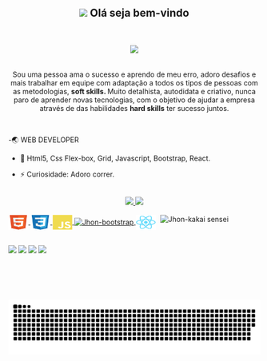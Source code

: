 
<span align="center">

## <img src="https://i.imgur.com/0hdZ65D.gif" width="40px"> Olá seja bem-vindo</h2>

</span>
<br>
<br>
<div align="center" >

<img src="https://cdn.dribbble.com/users/1732368/screenshots/6553872/web_developer.gif" width="800px" />

</div>

<br>
<p align="center">
  Sou uma pessoa ama o sucesso e aprendo de meu erro, adoro desafios e mais trabalhar em equipe com adaptação a todos os tipos de pessoas com as metodologias, <strong> soft skills. </strong> Muito detalhista, autodidata e criativo, nunca paro de aprender novas tecnologias, com o objetivo de ajudar a empresa através de das habilidades <strong> hard skills</strong> ter sucesso juntos.
 
</p>

<br>


-🌏 WEB DEVELOPER

- 🌱 Html5, Css Flex-box, Grid, Javascript, Bootstrap, React.


- ⚡ Curiosidade: Adoro correr.
<br>

<div align="center">
  <a href="https://github.com/jhonmanuelg">
  <img height="150em" src="https://github-readme-stats.vercel.app/api?username=jhonmanuelg&show_icons=true&theme=dracula&include_all_commits=true&count_private=true"/>
  <img height="150em" src="https://github-readme-stats.vercel.app/api/top-langs/?username=jhonmanuelg&layout=compact&langs_count=7&theme=dracula"/>
</div>
  <br>
  <div style="display: inline_block" <br>
  <img align="center" alt="Jhon-HTML" height="30" width="40" src="https://raw.githubusercontent.com/devicons/devicon/master/icons/html5/html5-original.svg">
  <img align="center" alt="Jhon-CSS" height="30" width="40" src="https://raw.githubusercontent.com/devicons/devicon/master/icons/css3/css3-original.svg">
  <img align="center" alt="Jhon-Js" height="30" width="40" src="https://raw.githubusercontent.com/devicons/devicon/master/icons/javascript/javascript-plain.svg"> 
  <img align="center" alt="Jhon-bootstrap" height="30" width="40" src="https://cdn.jsdelivr.net/gh/devicons/devicon/icons/bootstrap/bootstrap-plain.svg">
  <img align="center" alt="Jhon-React" height="30" width="40" src="https://raw.githubusercontent.com/devicons/devicon/master/icons/react/react-original.svg">
  <img align="right" alt="Jhon-kakai sensei"  height="170" width="200" border-radius="50%" src="https://pa1.narvii.com/7085/1dc612072aceddf8c20e69d8b1168aa3fa659aa2r1-498-274_hq.gif">
</div>
  
  <br>
  <div margin="10px"> 
 
  <a href="https://www.instagram.com/jhongil64/" target="_blank"><img src="https://img.shields.io/badge/-Instagram-%23E4405F?style=for-the-badge&logo=instagram&logoColor=white" target="_blank"></a>
 	<a href="https://twitter.com/JhonManuelGil2?t=piBFyqEtHy-QvFkcM6jCwQ&s=09" target="_blank"><img src="https://img.shields.io/badge/Twitch-9146FF?style=for-the-badge&logo=twitch&logoColor=white"         target="_blank"></a> 
  <a href = "mailto:jhonmanuelg6@outlook.com"><img src="https://img.shields.io/badge/Microsoft_Outlook-0078D4?style=for-the-badge&logo=microsoft-outlook&logoColor=white"></a>
  <a href="https://www.linkedin.com/in/jhon-manuel-gil/" target="_blank"><img src="https://img.shields.io/badge/-LinkedIn-%230077B5?style=for-the-badge&logo=linkedin&logoColor=white" target="_blank" ></a>    
      <br>
  <br>
  <br>
  <br>
  
   ![Snake animation](https://github.com/jhonmanuelg/jhonmanuelg/blob/output/github-contribution-grid-snake.svg)
 
 
</div>


